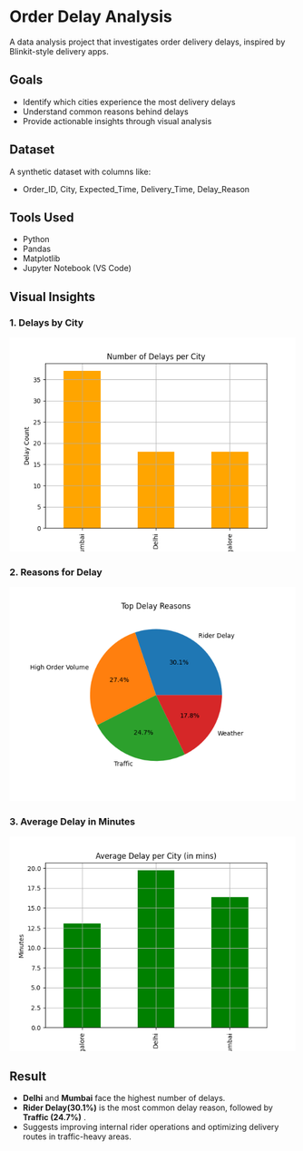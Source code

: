 # Order Delay Analysis

A data analysis project that investigates order delivery delays, inspired by Blinkit-style delivery apps.

## Goals
- Identify which cities experience the most delivery delays
- Understand common reasons behind delays
- Provide actionable insights through visual analysis

## Dataset
A synthetic dataset with columns like:
- Order_ID, City, Expected_Time, Delivery_Time, Delay_Reason

## Tools Used
- Python
- Pandas
- Matplotlib
- Jupyter Notebook (VS Code)

## Visual Insights

### 1. Delays by City
![Delays by City](delays_by_city.png)

### 2. Reasons for Delay
![Delay Reasons](delay_reasons.png)

### 3. Average Delay in Minutes
![Average Delay](average_delay.png)

## Result
- **Delhi** and **Mumbai** face the highest number of delays.
- **Rider Delay(30.1%)** is the most common delay reason, followed by **Traffic (24.7%)**  .
- Suggests improving internal rider operations and optimizing delivery routes in traffic-heavy areas.

